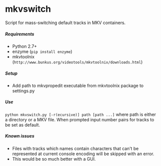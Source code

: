 mkvswitch
=========
Script for mass-switching default tracks in MKV containers.

##### Requirements
* Python 2.7+
* enzyme (`pip install enzyme`)
* mkvtoolnix (`http://www.bunkus.org/videotools/mkvtoolnix/downloads.html`)


##### Setup
* Add path to mkvpropedit executable from mkvtoolnix package to settings.py


##### Use
`python mkvswitch.py [-r(ecursive)] path [path ...]` where path is either a directory or a MKV file. When prompted input number pairs for tracks to be set as default.


##### Known issues
* Files with tracks which names contain characters that can't be represented at current console encoding will be skipped with an error.
* This would be so much better with a GUI.
